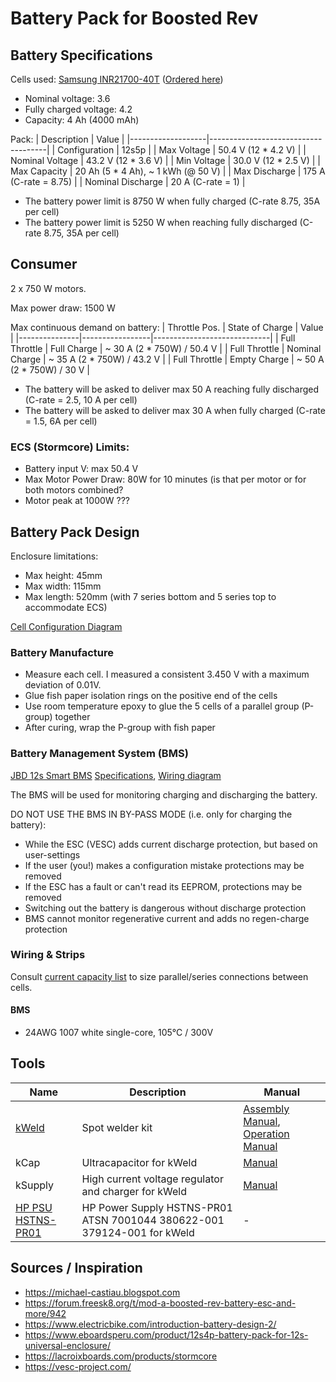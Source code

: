 # Battery Pack for Boosted Rev

## Battery Specifications
Cells used: [Samsung INR21700-40T](datasheets/Samsung-INR21700-40T.pdf) ([Ordered here](https://eu.nkon.nl/samsung-inr21700-40t-4000mah-30a.html))
- Nominal voltage: 3.6
- Fully charged voltage: 4.2
- Capacity: 4 Ah (4000 mAh)

Pack:
| Description       | Value                               |
|-------------------|-------------------------------------|
| Configuration     | 12s5p                               |
| Max Voltage       | 50.4 V (12 \* 4.2 V)                |
| Nominal Voltage   | 43.2 V (12 \* 3.6 V)                |
| Min Voltage       | 30.0 V (12 \* 2.5 V)                |
| Max Capacity      | 20 Ah (5 \* 4 Ah), ~ 1 kWh (@ 50 V) |
| Max Discharge     | 175 A (C-rate = 8.75)               |
| Nominal Discharge | 20 A (C-rate = 1)                   |

- The battery power limit is 8750 W when fully charged (C-rate 8.75, 35A per cell)
- The battery power limit is 5250 W when reaching fully discharged  (C-rate 8.75, 35A per cell)

## Consumer
2 x 750 W motors.

Max power draw: 1500 W

Max continuous demand on battery:
| Throttle Pos. | State of Charge | Value                       |
|---------------|-----------------|-----------------------------|
| Full Throttle | Full Charge     | ~ 30 A (2 \* 750W) / 50.4 V |
| Full Throttle | Nominal Charge  | ~ 35 A (2 \* 750W) / 43.2 V |
| Full Throttle | Empty Charge    | ~ 50 A (2 \* 750W) / 30 V   |

- The battery will be asked to deliver max 50 A reaching fully discharged (C-rate = 2.5, 10 A per cell)
- The battery will be asked to deliver max 30 A when fully charged (C-rate = 1.5, 6A per cell)

### ECS (Stormcore) Limits:
- Battery input V: max 50.4 V
- Max Motor Power Draw: 80W for 10 minutes (is that per motor or for both motors combined?
- Motor peak at 1000W ???

## Battery Pack Design
Enclosure limitations:
- Max height:  45mm
- Max width:  115mm
- Max length: 520mm (with 7 series bottom and 5 series top to accommodate ECS)

[Cell Configuration Diagram](diagrams/battery-pack-v0.5.pdf)

### Battery Manufacture
- Measure each cell. I measured a consistent 3.450 V with a maximum deviation of 0.01V.
- Glue fish paper isolation rings on the positive end of the cells
- Use room temperature epoxy to glue the 5 cells of a parallel group (P-group) together
- After curing, wrap the P-group with fish paper

### Battery Management System (BMS)
[JBD 12s Smart BMS](https://www.aliexpress.com/item/32819508078.html?spm=a2g0s.12269583.0.0.290022f9etByly) [Specifications](datasheets/jbd-bms-specifications.webp), [Wiring diagram](manuals/jbd-bms-wiring.webp)

The BMS will be used for monitoring charging and discharging the battery.

DO NOT USE THE BMS IN BY-PASS MODE (i.e. only for charging the battery):
- While the ESC (VESC) adds current discharge protection, but based on user-settings
- If the user (you!) makes a configuration mistake protections may be removed
- If the ESC has a fault or can't read its EEPROM, protections may be removed
- Switching out the battery is dangerous without discharge protection
- BMS cannot monitor regenerative current and adds no regen-charge protection

### Wiring & Strips
Consult [current capacity list](datasheets/current_capacity.png) to size parallel/series connections between cells.

#### BMS
- 24AWG 1007 white single-core, 105°C / 300V

## Tools
| Name | Description | Manual |
|------|-------------|--------|
| [kWeld](https://www.keenlab.de/index.php/product/kweld-complete-kit/) | Spot welder kit | [Assembly Manual](https://www.keenlab.de/wp-content/uploads/2018/07/kWeld-assembly-manual-r5.0.pdf), [Operation Manual](https://www.keenlab.de/wp-content/uploads/2018/07/kWeld-operation-manual-r3.0.pdf) |
| kCap | Ultracapacitor for kWeld | [Manual](https://www.keenlab.de/wp-content/uploads/2020/04/kCap-manual-r2.0.pdf) |
| kSupply | High current voltage regulator and charger for kWeld | [Manual](https://www.keenlab.de/wp-content/uploads/2019/06/kSupply-manual.pdf) |
| [HP PSU HSTNS-PR01](https://www.ebay.ch/itm/114295259966?ssPageName=STRK%3AMEBIDX%3AIT&_trksid=p2060353.m2749.l2649) | HP Power Supply HSTNS-PR01 ATSN 7001044 380622-001 379124-001 for kWeld | - |


## Sources / Inspiration
- https://michael-castiau.blogspot.com
- https://forum.freesk8.org/t/mod-a-boosted-rev-battery-esc-and-more/942
- https://www.electricbike.com/introduction-battery-design-2/
- https://www.eboardsperu.com/product/12s4p-battery-pack-for-12s-universal-enclosure/
- https://lacroixboards.com/products/stormcore
- https://vesc-project.com/
